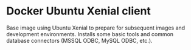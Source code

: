 # Docker Ubuntu Xenial client

Base image using Ubuntu Xenial to prepare for subsequent images and development environments. Installs some basic tools and common database connectors (MSSQL ODBC, MySQL ODBC, etc.).